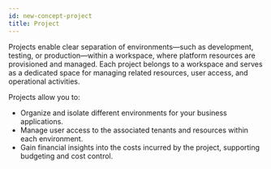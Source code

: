 ```yaml
---
id: new-concept-project
title: Project
---
```


Projects enable clear separation of environments—such as development, testing, or production—within a workspace, where platform resources are provisioned and managed. Each project belongs to a workspace and serves as a dedicated space for managing related resources, user access, and operational activities.

Projects allow you to:

- Organize and isolate different environments for your business applications.
- Manage user access to the associated tenants and resources within each environment.
- Gain financial insights into the costs incurred by the project, supporting budgeting and cost control.
